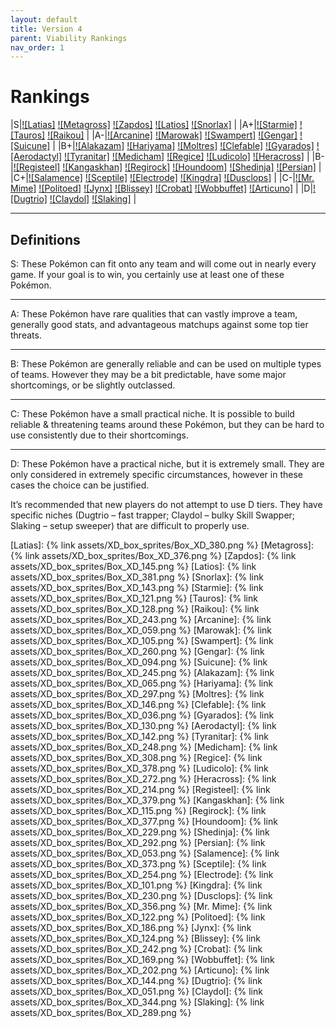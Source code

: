 ```yaml
---
layout: default
title: Version 4
parent: Viability Rankings
nav_order: 1
---
```


# Rankings

|S|[![Latias]](https://bulbapedia.bulbagarden.net/wiki/Latias_(Pok%C3%A9mon)) [![Metagross]](https://bulbapedia.bulbagarden.net/wiki/Metagross_(Pok%C3%A9mon)) [![Zapdos]](https://bulbapedia.bulbagarden.net/wiki/Zapdos_(Pok%C3%A9mon)) [![Latios]](https://bulbapedia.bulbagarden.net/wiki/Latios_(Pok%C3%A9mon)) [![Snorlax]](https://bulbapedia.bulbagarden.net/wiki/Snorlax_(Pok%C3%A9mon)) |
|A+|[![Starmie]](https://bulbapedia.bulbagarden.net/wiki/Starmie_(Pok%C3%A9mon)) [![Tauros]](https://bulbapedia.bulbagarden.net/wiki/Tauros_(Pok%C3%A9mon)) [![Raikou]](https://bulbapedia.bulbagarden.net/wiki/Raikou_(Pok%C3%A9mon)) |
|A-|[![Arcanine]](https://bulbapedia.bulbagarden.net/wiki/Arcanine_(Pok%C3%A9mon)) [![Marowak]](https://bulbapedia.bulbagarden.net/wiki/Marowak_(Pok%C3%A9mon)) [![Swampert]](https://bulbapedia.bulbagarden.net/wiki/Swampert_(Pok%C3%A9mon)) [![Gengar]](https://bulbapedia.bulbagarden.net/wiki/Gengar_(Pok%C3%A9mon)) [![Suicune]](https://bulbapedia.bulbagarden.net/wiki/Suicune_(Pok%C3%A9mon)) |
|B+|[![Alakazam]](https://bulbapedia.bulbagarden.net/wiki/Alakazam_(Pok%C3%A9mon)) [![Hariyama]](https://bulbapedia.bulbagarden.net/wiki/Hariyama_(Pok%C3%A9mon)) [![Moltres]](https://bulbapedia.bulbagarden.net/wiki/Moltres_(Pok%C3%A9mon)) [![Clefable]](https://bulbapedia.bulbagarden.net/wiki/Clefable_(Pok%C3%A9mon)) [![Gyarados]](https://bulbapedia.bulbagarden.net/wiki/Gyarados_(Pok%C3%A9mon)) [![Aerodactyl]](https://bulbapedia.bulbagarden.net/wiki/Aerodactyl_(Pok%C3%A9mon)) [![Tyranitar]](https://bulbapedia.bulbagarden.net/wiki/Tyranitar_(Pok%C3%A9mon)) [![Medicham]](https://bulbapedia.bulbagarden.net/wiki/Medicham_(Pok%C3%A9mon)) [![Regice]](https://bulbapedia.bulbagarden.net/wiki/Regice_(Pok%C3%A9mon)) [![Ludicolo]](https://bulbapedia.bulbagarden.net/wiki/Ludicolo_(Pok%C3%A9mon)) [![Heracross]](https://bulbapedia.bulbagarden.net/wiki/Heracross_(Pok%C3%A9mon)) |
|B-|[![Registeel]](https://bulbapedia.bulbagarden.net/wiki/Registeel_(Pok%C3%A9mon)) [![Kangaskhan]](https://bulbapedia.bulbagarden.net/wiki/Kangaskhan_(Pok%C3%A9mon)) [![Regirock]](https://bulbapedia.bulbagarden.net/wiki/Regirock_(Pok%C3%A9mon)) [![Houndoom]](https://bulbapedia.bulbagarden.net/wiki/Houndoom_(Pok%C3%A9mon)) [![Shedinja]](https://bulbapedia.bulbagarden.net/wiki/Shedinja_(Pok%C3%A9mon)) [![Persian]](https://bulbapedia.bulbagarden.net/wiki/Persian_(Pok%C3%A9mon)) |
|C+|[![Salamence]](https://bulbapedia.bulbagarden.net/wiki/Salamence_(Pok%C3%A9mon)) [![Sceptile]](https://bulbapedia.bulbagarden.net/wiki/Sceptile_(Pok%C3%A9mon)) [![Electrode]](https://bulbapedia.bulbagarden.net/wiki/Electrode_(Pok%C3%A9mon)) [![Kingdra]](https://bulbapedia.bulbagarden.net/wiki/Kingdra_(Pok%C3%A9mon)) [![Dusclops]](https://bulbapedia.bulbagarden.net/wiki/Dusclops_(Pok%C3%A9mon)) |
|C-|[![Mr. Mime]](https://bulbapedia.bulbagarden.net/wiki/Mr._Mime_(Pok%C3%A9mon)) [![Politoed]](https://bulbapedia.bulbagarden.net/wiki/Politoed_(Pok%C3%A9mon)) [![Jynx]](https://bulbapedia.bulbagarden.net/wiki/Jynx_(Pok%C3%A9mon)) [![Blissey]](https://bulbapedia.bulbagarden.net/wiki/Blissey_(Pok%C3%A9mon)) [![Crobat]](https://bulbapedia.bulbagarden.net/wiki/Crobat_(Pok%C3%A9mon)) [![Wobbuffet]](https://bulbapedia.bulbagarden.net/wiki/Wobbuffet_(Pok%C3%A9mon)) [![Articuno]](https://bulbapedia.bulbagarden.net/wiki/Articuno_(Pok%C3%A9mon)) |
|D|[![Dugtrio]](https://bulbapedia.bulbagarden.net/wiki/Dugtrio_(Pok%C3%A9mon)) [![Claydol]](https://bulbapedia.bulbagarden.net/wiki/Claydol_(Pok%C3%A9mon)) [![Slaking]](https://bulbapedia.bulbagarden.net/wiki/Slaking_(Pok%C3%A9mon)) |

---

## Definitions

S: These Pokémon can fit onto any team and will come out in nearly every game. If your goal is to win, you certainly use at least one of these Pokémon.

---

A: These Pokémon have rare qualities that can vastly improve a team, generally good stats, and advantageous matchups against some top tier threats.

---

B: These Pokémon are generally reliable and can be used on multiple types of teams. However they may be a bit predictable, have some major shortcomings, or be slightly outclassed.

---

C: These Pokémon have a small practical niche. It is possible to build reliable & threatening teams around these Pokémon, but they can be hard to use consistently due to their shortcomings.

---

D: These Pokémon have a practical niche, but it is extremely small. They are only considered in extremely specific circumstances, however in these cases the choice can be justified.

It’s recommended that new players do not attempt to use D tiers. They have specific niches (Dugtrio – fast trapper; Claydol – bulky Skill Swapper; Slaking – setup sweeper) that are difficult to properly use.

[Latias]: {% link assets/XD_box_sprites/Box_XD_380.png %}
[Metagross]: {% link assets/XD_box_sprites/Box_XD_376.png %}
[Zapdos]: {% link assets/XD_box_sprites/Box_XD_145.png %}
[Latios]: {% link assets/XD_box_sprites/Box_XD_381.png %}
[Snorlax]: {% link assets/XD_box_sprites/Box_XD_143.png %}
[Starmie]: {% link assets/XD_box_sprites/Box_XD_121.png %}
[Tauros]: {% link assets/XD_box_sprites/Box_XD_128.png %}
[Raikou]: {% link assets/XD_box_sprites/Box_XD_243.png %}
[Arcanine]: {% link assets/XD_box_sprites/Box_XD_059.png %}
[Marowak]: {% link assets/XD_box_sprites/Box_XD_105.png %}
[Swampert]: {% link assets/XD_box_sprites/Box_XD_260.png %}
[Gengar]: {% link assets/XD_box_sprites/Box_XD_094.png %}
[Suicune]: {% link assets/XD_box_sprites/Box_XD_245.png %}
[Alakazam]: {% link assets/XD_box_sprites/Box_XD_065.png %}
[Hariyama]: {% link assets/XD_box_sprites/Box_XD_297.png %}
[Moltres]: {% link assets/XD_box_sprites/Box_XD_146.png %}
[Clefable]: {% link assets/XD_box_sprites/Box_XD_036.png %}
[Gyarados]: {% link assets/XD_box_sprites/Box_XD_130.png %}
[Aerodactyl]: {% link assets/XD_box_sprites/Box_XD_142.png %}
[Tyranitar]: {% link assets/XD_box_sprites/Box_XD_248.png %}
[Medicham]: {% link assets/XD_box_sprites/Box_XD_308.png %}
[Regice]: {% link assets/XD_box_sprites/Box_XD_378.png %}
[Ludicolo]: {% link assets/XD_box_sprites/Box_XD_272.png %}
[Heracross]: {% link assets/XD_box_sprites/Box_XD_214.png %}
[Registeel]: {% link assets/XD_box_sprites/Box_XD_379.png %}
[Kangaskhan]: {% link assets/XD_box_sprites/Box_XD_115.png %}
[Regirock]: {% link assets/XD_box_sprites/Box_XD_377.png %}
[Houndoom]: {% link assets/XD_box_sprites/Box_XD_229.png %}
[Shedinja]: {% link assets/XD_box_sprites/Box_XD_292.png %}
[Persian]: {% link assets/XD_box_sprites/Box_XD_053.png %}
[Salamence]: {% link assets/XD_box_sprites/Box_XD_373.png %}
[Sceptile]: {% link assets/XD_box_sprites/Box_XD_254.png %}
[Electrode]: {% link assets/XD_box_sprites/Box_XD_101.png %}
[Kingdra]: {% link assets/XD_box_sprites/Box_XD_230.png %}
[Dusclops]: {% link assets/XD_box_sprites/Box_XD_356.png %}
[Mr. Mime]: {% link assets/XD_box_sprites/Box_XD_122.png %}
[Politoed]: {% link assets/XD_box_sprites/Box_XD_186.png %}
[Jynx]: {% link assets/XD_box_sprites/Box_XD_124.png %}
[Blissey]: {% link assets/XD_box_sprites/Box_XD_242.png %}
[Crobat]: {% link assets/XD_box_sprites/Box_XD_169.png %}
[Wobbuffet]: {% link assets/XD_box_sprites/Box_XD_202.png %}
[Articuno]: {% link assets/XD_box_sprites/Box_XD_144.png %}
[Dugtrio]: {% link assets/XD_box_sprites/Box_XD_051.png %}
[Claydol]: {% link assets/XD_box_sprites/Box_XD_344.png %}
[Slaking]: {% link assets/XD_box_sprites/Box_XD_289.png %}